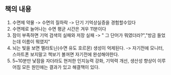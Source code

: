 ## 책의 내용
1. 수면제 약물 -> 수면의 질하락 -> 단기 기억상실증을 경험할수있다
2. 수면제로 늘어나는 수면 평균 시간은 겨우 11분이다
3. 잠이 부족하면 기억 검색의 실패와 저장 실패 -> " 그 단어가 뭐였더라?","방금 들었는데 이름이 뭐였지"
4. 뇌는 빛을 보면 멜라토닌(수면 유도 호르몬) 생성이 억제된다. -> 자기전에 모니터, 스마트폰 보지말고 책보기 볼꺼면 자기전에 완성해야한다.
5. 5~10분만 낯잠을 자더라도 현저한 인지능력 강화, 기억력 개선, 생산성 향상이 이루어짐
모든 원인에는 결과가 있고 해결책이 있다.
